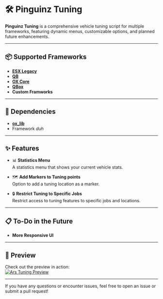 # 🛠️ Pinguinz Tuning  

**Pinguinz Tuning** is a comprehensive vehicle tuning script for multiple frameworks, featuring dynamic menus, customizable options, and planned future enhancements.

---

## **📦 Supported Frameworks**  
- [**ESX Legacy**](https://github.com/esx-framework/esx_core)
- [**QB**](https://github.com/qbcore-framework/qb-core)
- [**OX Core**](https://github.com/overextended/ox_core)
- [**QBox**](https://github.com/Qbox-project/qbx_core)
- **Custom Framworks**

---

## **🔗 Dependencies**  
- **[ox_lib](https://github.com/overextended/ox_lib)**
- Framework *duh*

---

## **✨ Features**  

- 📊 **Statistics Menu**  
  A statistics menu that shows your current vehicle stats.  

- 🗺️ **Add Markers to Tuning points**  
  Option to add a tuning location as a marker.  

- 🔒 **Restrict Tuning to Specific Jobs**  
  Restrict access to tuning features to specific jobs and locations.  

---

## **📋 To-Do in the Future**  
-  **More Responsive UI**

---

## **🎥 Preview**  
Check out the preview in action:  
[![Ars Tuning Preview](https://img.youtube.com/vi/FNEg1aXmd-0/0.jpg)](https://www.youtube.com/watch?v=FNEg1aXmd-0&feature=youtu.be&ab_channel=AriusDevelopment)  

---

If you have any questions or encounter issues, feel free to open an issue or submit a pull request!  
